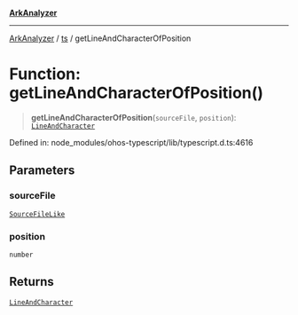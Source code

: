 [**ArkAnalyzer**](../../../../README.md)

***

[ArkAnalyzer](../../../../globals.md) / [ts](../README.md) / getLineAndCharacterOfPosition

# Function: getLineAndCharacterOfPosition()

> **getLineAndCharacterOfPosition**(`sourceFile`, `position`): [`LineAndCharacter`](../interfaces/LineAndCharacter.md)

Defined in: node\_modules/ohos-typescript/lib/typescript.d.ts:4616

## Parameters

### sourceFile

[`SourceFileLike`](../interfaces/SourceFileLike.md)

### position

`number`

## Returns

[`LineAndCharacter`](../interfaces/LineAndCharacter.md)
